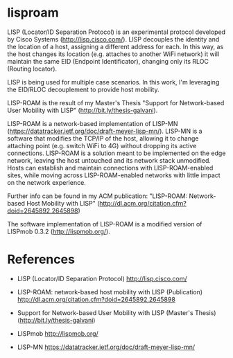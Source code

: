 lisproam
========
LISP (Locator/ID Separation Protocol) is an experimental protocol developed by Cisco Systems (http://lisp.cisco.com/).
LISP decouples the identity and the location of a host, assigning a different address for each.
In this way, as the host changes its location (e.g. attaches to another WiFi network) it will maintain the same EID (Endpoint Identificator), changing only its RLOC (Routing locator).

LISP is being used for multiple case scenarios. In this work, I'm leveraging the EID/RLOC decouplement to provide host mobility.

LISP-ROAM is the result of my Master's Thesis "Support for Network-based User Mobility with LISP" (http://bit.ly/thesis-galvani).

LISP-ROAM is a network-based implementation of LISP-MN (https://datatracker.ietf.org/doc/draft-meyer-lisp-mn/).
LISP-MN is a software that modifies the TCP/IP of the host, allowing it to change attaching point (e.g. switch WiFi to 4G) without dropping its active connections. LISP-ROAM is a solution meant to be implemented on the edge network, leaving the host untouched and its network stack unmodified.
Hosts can establish and maintain connections with LISP-ROAM-enabled sites, while moving across LISP-ROAM-enabled networks with little impact on the network experience.

Further info can be found in my ACM publication: "LISP-ROAM: Network-based Host Mobility with LISP" (http://dl.acm.org/citation.cfm?doid=2645892.2645898)

The software implementation of LISP-ROAM is a modified version of LISPmob 0.3.2 (http://lispmob.org/).

References
==========
* LISP (Locator/ID Separation Protocol) http://lisp.cisco.com/

* LISP-ROAM: network-based host mobility with LISP (Publication) http://dl.acm.org/citation.cfm?doid=2645892.2645898

* Support for Network-based User Mobility with LISP (Master's Thesis) (http://bit.ly/thesis-galvani)

* LISPmob http://lispmob.org/

* LISP-MN https://datatracker.ietf.org/doc/draft-meyer-lisp-mn/


